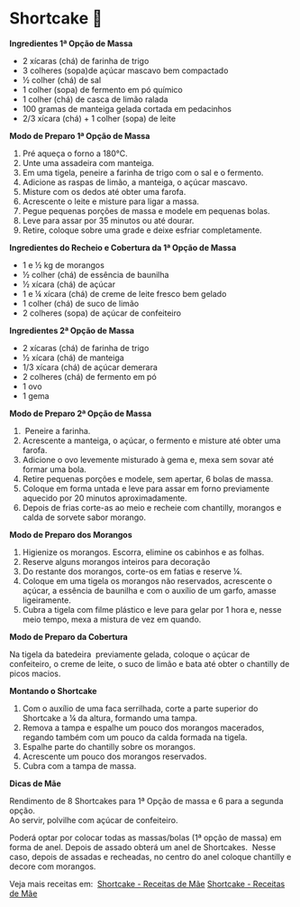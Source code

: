# Shortcake 🍰

**Ingredientes 1ª Opção de Massa**

- 2 xícaras (chá) de farinha de trigo
- 3 colheres (sopa)de açúcar mascavo bem compactado
- ½ colher (chá) de sal
- 1 colher (sopa) de fermento em pó químico
- 1 colher (chá) de casca de limão ralada
- 100 gramas de manteiga gelada cortada em pedacinhos
- 2/3 xícara (chá) + 1 colher (sopa) de leite



**Modo de Preparo 1ª Opção de Massa**

1. Pré aqueça o forno a 180°C.
2. Unte uma assadeira com manteiga.
3. Em uma tigela, peneire a farinha de trigo com o sal e o fermento.
4. Adicione as raspas de limão, a manteiga, o açúcar mascavo.
5. Misture com os dedos até obter uma farofa.
6. Acrescente o leite e misture para ligar a massa.
7. Pegue pequenas porções de massa e modele em pequenas bolas.
8. Leve para assar por 35 minutos ou até dourar.
9. Retire, coloque sobre uma grade e deixe esfriar completamente.



**Ingredientes do Recheio e Cobertura da 1ª Opção de Massa**

- 1 e ½ kg de morangos
- ½ colher (chá) de essência de baunilha
- ½ xícara (chá) de açúcar
- 1 e ¼ xícara (chá) de creme de leite fresco bem gelado
- 1 colher (chá) de suco de limão
- 2 colheres (sopa) de açúcar de confeiteiro



**Ingredientes 2ª Opção de Massa**

- 2 xícaras (chá) de farinha de trigo
- ½ xícara (chá) de manteiga
- 1/3 xícara (chá) de açúcar demerara
- 2 colheres (chá) de fermento em pó
- 1 ovo
- 1 gema



**Modo de Preparo 2ª Opção de Massa**

1.  Peneire a farinha.
2. Acrescente a manteiga, o açúcar, o fermento e misture até obter uma farofa.
3. Adicione o ovo levemente misturado à gema e, mexa sem sovar até formar uma bola.
4. Retire pequenas porções e modele, sem apertar, 6 bolas de massa.
5. Coloque em forma untada e leve para assar em forno previamente aquecido por 20 minutos aproximadamente.
6. Depois de frias corte-as ao meio e recheie com chantilly, morangos e calda de sorvete sabor morango.



**Modo de Preparo dos Morangos**

1. Higienize os morangos. Escorra, elimine os cabinhos e as folhas.
2. Reserve alguns morangos inteiros para decoração
3. Do restante dos morangos, corte-os em fatias e reserve ¼.
4. Coloque em uma tigela os morangos não reservados, acrescente o açúcar, a essência de baunilha e com o auxílio de um garfo, amasse ligeiramente.
5. Cubra a tigela com filme plástico e leve para gelar por 1 hora e, nesse meio tempo, mexa a mistura de vez em quando.



**Modo de Preparo da Cobertura**

Na tigela da batedeira  previamente gelada, coloque o açúcar de confeiteiro, o creme de leite, o suco de limão e bata até obter o chantilly de picos macios.



**Montando o Shortcake**

1. Com o auxílio de uma faca serrilhada, corte a parte superior do Shortcake a ¼ da altura, formando uma tampa.
2. Remova a tampa e espalhe um pouco dos morangos macerados, regando também com um pouco da calda formada na tigela.
3. Espalhe parte do chantilly sobre os morangos.
4. Acrescente um pouco dos morangos reservados.
5. Cubra com a tampa de massa.



**Dicas de Mãe**

Rendimento de 8 Shortcakes para 1ª Opção de massa e 6 para a segunda opção.  
Ao servir, polvilhe com açúcar de confeiteiro.

Poderá optar por colocar todas as massas/bolas (1ª opção de massa) em forma de anel. Depois de assado obterá um anel de Shortcakes.  Nesse caso, depois de assadas e recheadas, no centro do anel coloque chantilly e decore com morangos.



Veja mais receitas em:  [Shortcake - Receitas de Mãe](https://www.receitasdemae.com.br/receitas/shortcake/#ixzz7i2PavAjv) [Shortcake - Receitas de Mãe](https://www.receitasdemae.com.br/receitas/shortcake/#ixzz7i2PavAjv)

